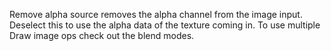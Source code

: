 Remove alpha source removes the alpha channel from the image input.
Deselect this to use the alpha data of the texture coming in.
To use multiple Draw image ops check out the blend modes.

